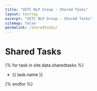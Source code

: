 ```yaml
---
title: "USTC NLP Group - Shared Tasks"
layout: textlay
excerpt: "USTC NLP Group - Shared Tasks"
sitemap: false
permalink: /sharedtasks/
---
```


# Shared Tasks

{% for task in site.data.sharedtasks %}

- {{ task.name }} <br />

{% endfor %}

